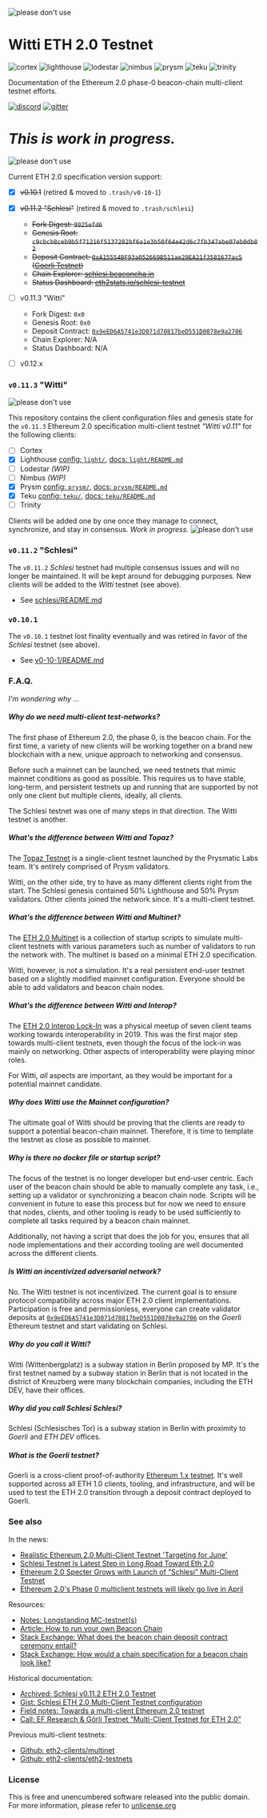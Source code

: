 ![please don't use](.res/warning.png)

# Witti ETH 2.0 Testnet
![cortex](https://img.shields.io/badge/cortex-n%2Fa-inactive)
![lighthouse](https://img.shields.io/badge/lighthouse-active-success)
![lodestar](https://img.shields.io/badge/lodestar-in--progress-yellow)
![nimbus](https://img.shields.io/badge/nimbus-in--progress-yellow)
![prysm](https://img.shields.io/badge/prysm-active-success)
![teku](https://img.shields.io/badge/teku-active-success)
![trinity](https://img.shields.io/badge/trinity-n%2Fa-inactive)

Documentation of the Ethereum 2.0 phase-0 beacon-chain multi-client testnet efforts.

[![discord](https://img.shields.io/badge/discord-eth2%23schlesi-9cf)](https://discord.gg/P5TRzdb)
[![gitter](https://img.shields.io/badge/gitter-goerli%2Fschlesi-f6b)](https://gitter.im/goerli/schlesi)

# _This is work in progress._
![please don't use](.res/warning.png)

Current ETH 2.0 specification version support:
- [x] ~~v0.10.1~~ (retired & moved to `.trash/v0-10-1`)
- [x] ~~v0.11.2 "Schlesi"~~ (retired & moved to `.trash/schlesi`)
  - ~~Fork Digest: `9925efd6`~~
  - ~~Genesis Root: `c9cbcb8ceb9b5f71216f5137282bf6a1e3b50f64e42d6c7fb347abe07eb0db82`~~
  - ~~Deposit Contract: [`0xA15554BF93a052669B511ae29EA21f3581677ac5`](https://goerli.etherscan.io/address/0xA15554BF93a052669B511ae29EA21f3581677ac5) ([Goerli Testnet](https://github.com/goerli/testnet))~~
  - ~~Chain Explorer: [schlesi.beaconcha.in](https://schlesi.beaconcha.in/)~~
  - ~~Status Dashboard: [eth2stats.io/schlesi-testnet](https://eth2stats.io/schlesi-testnet)~~
- [ ] v0.11.3 "Witti"
  - Fork Digest: `0x0`
  - Genesis Root: `0x0`
  - Deposit Contract: [`0x9eED6A5741e3D071d70817beD551D0078e9a2706`](https://goerli.etherscan.io/address/0x9eED6A5741e3D071d70817beD551D0078e9a2706)
  - Chain Explorer: N/A
  - Status Dashboard: N/A
- [ ] v0.12.x


### `v0.11.3` "Witti"
![please don't use](.res/warning.png)

This repository contains the client configuration files and genesis state for the `v0.11.3` Ethereum 2.0 specification multi-client testnet _"Witti v0.11"_ for the following clients:
- [ ] Cortex
- [x] Lighthouse [config: `light/`](light/), [docs: `light/README.md`](light/README.md)
- [ ] Lodestar _(WIP)_
- [ ] Nimbus _(WIP)_
- [x] Prysm [config: `prysm/`](prysm/), [docs: `prysm/README.md`](prysm/README.md)
- [x] Teku [config: `teku/`](teku/), [docs: `teku/README.md`](teku/README.md)
- [ ] Trinity

Clients will be added one by one once they manage to connect, synchronize, and stay in consensus. _Work in progress._
![please don't use](.res/warning.png)

### `v0.11.2` "Schlesi"
The `v0.11.2` _Schlesi_ testnet had multiple consensus issues and will no longer be maintained. It will be kept around for debugging purposes. New clients will be added to the _Witti_ testnet (see above).

* See [schlesi/README.md](./.trash/schlesi/README.md)

### `v0.10.1`
The `v0.10.1` testnet lost finality eventually and was retired in favor of the _Schlesi_ testnet (see above).

* See [v0-10-1/README.md](./.trash/v0-10-1/README.md)

### F.A.Q.
_I'm wondering why ..._

##### Why do we need multi-client test-networks?
The first phase of Ethereum 2.0, the phase 0, is the beacon chain. For the first time, a variety of new clients will be working together on a brand new blockchain with a new, unique approach to networking and consensus.

Before such a mainnet can be launched, we need testnets that mimic mainnet conditions as good as possible. This requires us to have stable, long-term, and persistent testnets up and running that are supported by not only one client but multiple clients, ideally, all clients.

The Schlesi testnet was one of many steps in that direction. The Witti testnet is another.

##### What's the difference between Witti and _Topaz_?
The [Topaz Testnet](https://medium.com/prysmatic-labs/introducing-topaz-testnet-8e8a4e00a700) is a single-client testnet launched by the Prysmatic Labs team. It's entirely comprised of Prysm validators.

Witti, on the other side, try to have as many different clients right from the start. The Schlesi genesis contained 50% Lighthouse and 50% Prysm validators. Other clients joined the network since. It's a multi-client testnet.

##### What's the difference between Witti and _Multinet_?
The [ETH 2.0 Multinet](https://github.com/eth2-clients/multinet) is a collection of startup scripts to simulate multi-client testnets with various parameters such as number of validators to run the network with. The multinet is based on a minimal ETH 2.0 specification.

Witti, however, is _not_ a simulation. It's a real persistent end-user testnet based on a slightly modified mainnet configuration. Everyone should be able to add validators and beacon chain nodes.

##### What's the difference between Witti and _Interop_?
The [ETH 2.0 Interop Lock-In](https://blog.ethereum.org/2019/09/19/eth2-interop-in-review/) was a physical meetup of seven client teams working towards interoperability in 2019. This was the first major step towards multi-client testnets, even though the focus of the lock-in was mainly on networking. Other aspects of interoperability were playing minor roles.

For Witti, _all_ aspects are important, as they would be important for a potential mainnet candidate.

##### Why does Witti use the _Mainnet_ configuration?
The ultimate goal of Witti should be proving that the clients are ready to support a potential beacon-chain mainnet. Therefore, it is time to template the testnet as close as possible to mainnet.

##### Why is there no docker file or startup script?
The focus of the testnet is no longer developer but end-user centric. Each user of the beacon chain should be able to manually complete any task, i.e., setting up a validator or synchronizing a beacon chain node. Scripts will be convenient in future to ease this process but for now we need to ensure that nodes, clients, and other tooling is ready to be used sufficiently to complete all tasks required by a beacon chain mainnet.

Additionally, not having a script that does the job for you, ensures that all node implementations and their according tooling are well documented across the different clients.

##### Is _Witti_ an incentivized adversarial network?
No. The Witti testnet is not incentivized. The current goal is to ensure protocol compatibility across major ETH 2.0 client implementations. Participation is free and permissionless, everyone can create validator deposits at [`0x9eED6A5741e3D071d70817beD551D0078e9a2706`](https://goerli.etherscan.io/address/0x9eED6A5741e3D071d70817beD551D0078e9a2706) on the _Goerli_ Ethereum testnet and start validating on Schlesi.

##### Why do you call it _Witti_?
Witti (Wittenbergplatz) is a subway station in Berlin proposed by MP. It's the first testnet named by a subway station in Berlin that is not located in the district of Kreuzberg were many blockchain companies, including the ETH DEV, have their offices.

##### Why did you call Schlesi _Schlesi_?
Schlesi (Schlesisches Tor) is a subway station in Berlin with proximity to _Goerli_ and _ETH DEV_ offices.

##### What is the _Goerli_ testnet?
Goerli is a cross-client proof-of-authority [Ethereum 1.x testnet](https://github.com/goerli/testnet). It's well supported across all ETH 1.0 clients, tooling, and infrastructure, and will be used to test the ETH 2.0 transition through a deposit contract deployed to Goerli.

### See also
In the news:
- [Realistic Ethereum 2.0 Multi-Client Testnet 'Targeting for June' ](https://cointelegraph.com/news/realistic-ethereum-20-multi-client-testnet-targeting-for-june)
- [Schlesi Testnet Is Latest Step in Long Road Toward Eth 2.0](https://www.coindesk.com/ethereum-schlesi-testnet-eth-2-0)
- [Ethereum 2.0 Specter Grows with Launch of “Schlesi” Multi-Client Testnet](https://blockonomi.com/ethereum-2-launch-schlesi-multi-client-testnet/)
- [Ethereum 2.0's Phase 0 multiclient testnets will likely go live in April](https://www.theblockcrypto.com/post/60292/ethereum-2-0s-phase-0-multiclient-testnets-will-likely-go-live-in-april-predicts-buterin)

Resources:
- [Notes: Longstanding MC-testnet(s)](https://notes.ethereum.org/DLu2WPtDSMOeNlnBth03Dw)
- [Article: How to run your own Beacon Chain](https://dev.to/q9/how-to-run-your-own-beacon-chain-e70)
- [Stack Exchange: What does the beacon chain deposit contract ceremony entail?](https://ethereum.stackexchange.com/questions/80258/what-does-the-beacon-chain-deposit-contract-ceremony-entail)
- [Stack Exchange: How would a chain specification for a beacon chain look like?](https://ethereum.stackexchange.com/questions/80264/how-would-a-chain-specification-for-a-beacon-chain-look-like)

Historical documentation:
- [Archived: Schlesi v0.11.2 ETH 2.0 Testnet](./.trash/schlesi/README.md)
- [Gist: Schlesi ETH 2.0 Multi-Client Testnet configuration](https://gist.github.com/q9f/d6eea3ea3356e41bde81864143284ce9)
- [Field notes: Towards a multi-client Ethereum 2.0 testnet](https://hackmd.io/GIwaFeGaQn6q7VYb_n94LA)
- [Call: EF Research & Görli Testnet “Multi-Client Testnet for ETH 2.0”](https://hackmd.io/Nx204wkTSgeGB0UzNXhz9g)

Previous multi-client testnets:
- [Github: eth2-clients/multinet](https://github.com/eth2-clients/multinet)
- [Github: eth2-clients/eth2-testnets](https://github.com/eth2-clients/eth2-testnets)

### License
This is free and unencumbered software released into the public domain. For more information, please refer to [unlicense.org](https://unlicense.org)
